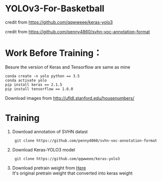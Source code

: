 # YOLOv3-For-Basketball

credit from https://github.com/qqwweee/keras-yolo3

credit from https://github.com/penny4860/svhn-voc-annotation-format

# Work Before Training：
Besure the version of Keras and Tensorflow are same as mine

	conda create -n yolo python == 3.5	
	conda activate yolo
	pip install keras == 2.1.5
	pip install tensorflow == 1.6.0
	

Download images from http://ufldl.stanford.edu/housenumbers/

# Training
1. Download annotation of SVHN datast

		git clone https://github.com/penny4860/svhn-voc-annotation-format
		
2. Download Keras-YOLO3 model

		git clone https://github.com/qqwweee/keras-yolo3

3. Download pretrain weight from [Here](https://drive.google.com/file/d/11ModH5nKTNh_zOLwqzTXTN1aGc7DM952/view?usp=sharing)  
It's original pretrain weight that converted into keras weight
